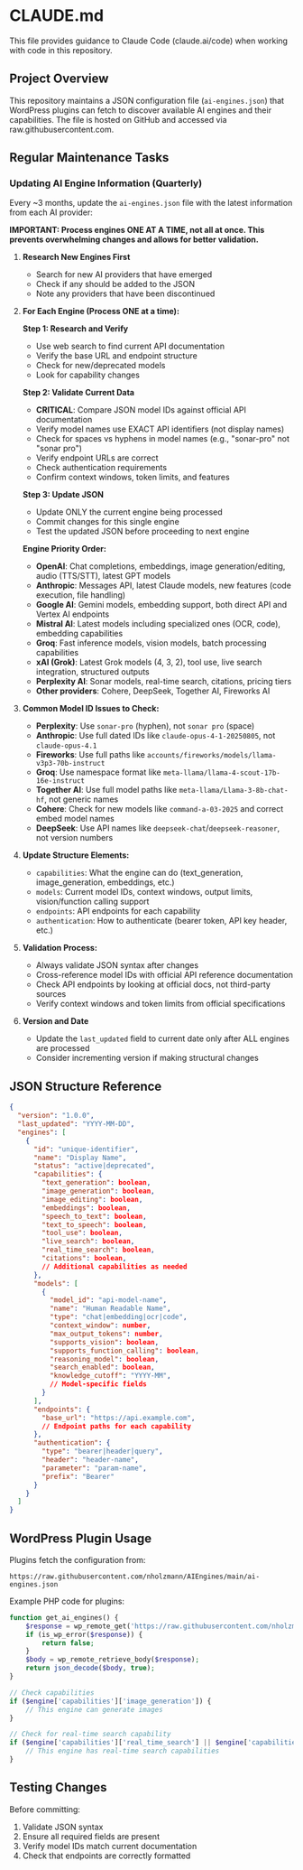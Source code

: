 # CLAUDE.md

This file provides guidance to Claude Code (claude.ai/code) when working with code in this repository.

## Project Overview

This repository maintains a JSON configuration file (`ai-engines.json`) that WordPress plugins can fetch to discover available AI engines and their capabilities. The file is hosted on GitHub and accessed via raw.githubusercontent.com.

## Regular Maintenance Tasks

### Updating AI Engine Information (Quarterly)

Every ~3 months, update the `ai-engines.json` file with the latest information from each AI provider:

**IMPORTANT: Process engines ONE AT A TIME, not all at once. This prevents overwhelming changes and allows for better validation.**

1. **Research New Engines First**
   - Search for new AI providers that have emerged
   - Check if any should be added to the JSON
   - Note any providers that have been discontinued

2. **For Each Engine (Process ONE at a time):**
   
   **Step 1: Research and Verify**
   - Use web search to find current API documentation
   - Verify the base URL and endpoint structure
   - Check for new/deprecated models
   - Look for capability changes
   
   **Step 2: Validate Current Data**
   - **CRITICAL**: Compare JSON model IDs against official API documentation
   - Verify model names use EXACT API identifiers (not display names)
   - Check for spaces vs hyphens in model names (e.g., "sonar-pro" not "sonar pro")
   - Verify endpoint URLs are correct
   - Check authentication requirements
   - Confirm context windows, token limits, and features
   
   **Step 3: Update JSON**
   - Update ONLY the current engine being processed
   - Commit changes for this single engine
   - Test the updated JSON before proceeding to next engine
   
   **Engine Priority Order:**
   - **OpenAI**: Chat completions, embeddings, image generation/editing, audio (TTS/STT), latest GPT models
   - **Anthropic**: Messages API, latest Claude models, new features (code execution, file handling)
   - **Google AI**: Gemini models, embedding support, both direct API and Vertex AI endpoints
   - **Mistral AI**: Latest models including specialized ones (OCR, code), embedding capabilities
   - **Groq**: Fast inference models, vision models, batch processing capabilities
   - **xAI (Grok)**: Latest Grok models (4, 3, 2), tool use, live search integration, structured outputs
   - **Perplexity AI**: Sonar models, real-time search, citations, pricing tiers
   - **Other providers**: Cohere, DeepSeek, Together AI, Fireworks AI

3. **Common Model ID Issues to Check:**
   - **Perplexity**: Use `sonar-pro` (hyphen), not `sonar pro` (space)
   - **Anthropic**: Use full dated IDs like `claude-opus-4-1-20250805`, not `claude-opus-4.1`
   - **Fireworks**: Use full paths like `accounts/fireworks/models/llama-v3p3-70b-instruct`
   - **Groq**: Use namespace format like `meta-llama/llama-4-scout-17b-16e-instruct`
   - **Together AI**: Use full model paths like `meta-llama/Llama-3-8b-chat-hf`, not generic names
   - **Cohere**: Check for new models like `command-a-03-2025` and correct embed model names
   - **DeepSeek**: Use API names like `deepseek-chat`/`deepseek-reasoner`, not version numbers

4. **Update Structure Elements:**
   - `capabilities`: What the engine can do (text_generation, image_generation, embeddings, etc.)
   - `models`: Current model IDs, context windows, output limits, vision/function calling support
   - `endpoints`: API endpoints for each capability
   - `authentication`: How to authenticate (bearer token, API key header, etc.)

5. **Validation Process:**
   - Always validate JSON syntax after changes
   - Cross-reference model IDs with official API reference documentation
   - Check API endpoints by looking at official docs, not third-party sources
   - Verify context windows and token limits from official specifications

6. **Version and Date**
   - Update the `last_updated` field to current date only after ALL engines are processed
   - Consider incrementing version if making structural changes

## JSON Structure Reference

```json
{
  "version": "1.0.0",
  "last_updated": "YYYY-MM-DD",
  "engines": [
    {
      "id": "unique-identifier",
      "name": "Display Name",
      "status": "active|deprecated",
      "capabilities": {
        "text_generation": boolean,
        "image_generation": boolean,
        "image_editing": boolean,
        "embeddings": boolean,
        "speech_to_text": boolean,
        "text_to_speech": boolean,
        "tool_use": boolean,
        "live_search": boolean,
        "real_time_search": boolean,
        "citations": boolean,
        // Additional capabilities as needed
      },
      "models": [
        {
          "model_id": "api-model-name",
          "name": "Human Readable Name",
          "type": "chat|embedding|ocr|code",
          "context_window": number,
          "max_output_tokens": number,
          "supports_vision": boolean,
          "supports_function_calling": boolean,
          "reasoning_model": boolean,
          "search_enabled": boolean,
          "knowledge_cutoff": "YYYY-MM",
          // Model-specific fields
        }
      ],
      "endpoints": {
        "base_url": "https://api.example.com",
        // Endpoint paths for each capability
      },
      "authentication": {
        "type": "bearer|header|query",
        "header": "header-name",
        "parameter": "param-name",
        "prefix": "Bearer"
      }
    }
  ]
}
```

## WordPress Plugin Usage

Plugins fetch the configuration from:
```
https://raw.githubusercontent.com/nholzmann/AIEngines/main/ai-engines.json
```

Example PHP code for plugins:
```php
function get_ai_engines() {
    $response = wp_remote_get('https://raw.githubusercontent.com/nholzmann/AIEngines/main/ai-engines.json');
    if (is_wp_error($response)) {
        return false;
    }
    $body = wp_remote_retrieve_body($response);
    return json_decode($body, true);
}

// Check capabilities
if ($engine['capabilities']['image_generation']) {
    // This engine can generate images
}

// Check for real-time search capability
if ($engine['capabilities']['real_time_search'] || $engine['capabilities']['live_search']) {
    // This engine has real-time search capabilities
}
```

## Testing Changes

Before committing:
1. Validate JSON syntax
2. Ensure all required fields are present
3. Verify model IDs match current documentation
4. Check that endpoints are correctly formatted